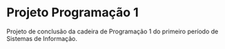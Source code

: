 # Projeto Programação 1
Projeto de conclusão da cadeira de Programação 1 do primeiro período de Sistemas de Informação. 
